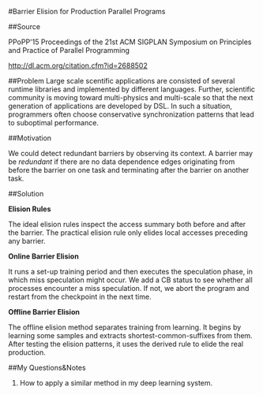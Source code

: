 #Barrier Elision for Production Parallel Programs

##Source

PPoPP'15 Proceedings of the 21st ACM SIGPLAN Symposium on Principles and Practice of Parallel Programming

http://dl.acm.org/citation.cfm?id=2688502

##Problem
Large scale scentific applications are consisted of several runtime libraries and implemented by different languages. Further, scientific community is moving toward multi-physics and multi-scale so that the next generation of applications are developed by DSL. In such a situation, programmers often choose conservative synchronization patterns that lead to suboptimal performance. 

##Motivation

We could detect redundant barriers by observing its context. A barrier may be *redundant* if there are no data dependence edges originating from before the barrier on one task and terminating after the barrier on another task.

##Solution

**Elision Rules**

The ideal elision rules inspect the access summary both before and after the barrier. The practical elision rule only elides local accesses preceding any barrier.

**Online Barrier Elision**

It runs a set-up training period and then executes the speculation phase, in which miss speculation might occur. We add a CB status to see whether all processes encounter a miss speculation. If not, we abort the program and restart from the checkpoint in the next time.

**Offline Barrier Elision**

The offline elision method separates training from learning. It begins by learning some samples and extracts shortest-common-suffixes from them. After testing the elision patterns, it uses the derived rule to elide the real production.


##My Questions&Notes

1. How to apply a similar method in my deep learning system.
